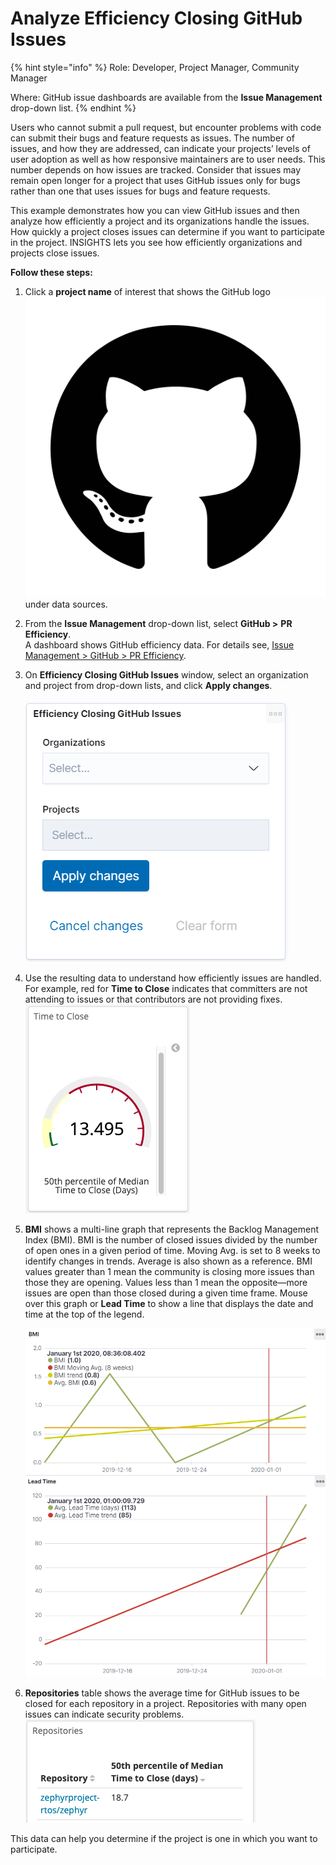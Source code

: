 # Analyze Efficiency Closing GitHub Issues

{% hint style="info" %}
Role: Developer, Project Manager, Community Manager

Where: GitHub issue dashboards are available from the **Issue Management** drop-down list.
{% endhint %}

Users who cannot submit a pull request, but encounter problems with code can submit their bugs and feature requests as issues. The number of issues, and how they are addressed, can indicate your projects’ levels of user adoption as well as how responsive maintainers are to user needs. This number depends on how issues are tracked. Consider that issues may remain open longer for a project that uses GitHub issues only for bugs rather than one that uses issues for bugs and feature requests.

This example demonstrates how you can view GitHub issues and then analyze how efficiently a project and its organizations handle the issues. How quickly a project closes issues can determine if you want to participate in the project. INSIGHTS lets you see how efficiently organizations and projects close issues.

**Follow these steps:**

1. Click a **project name** of interest that shows the GitHub logo![](<../../.gitbook/assets/18088191 (4) (3) (1) (1).png>)under data sources.
2. From the **Issue Management** drop-down list, select **GitHub >** **PR Efficiency**.\
   A dashboard shows GitHub efficiency data. For details see, [Issue Management > GitHub > PR Efficiency](../technical-metrics/pull-request-management/github-pr.md#pr-efficiency).
3. On **Efficiency Closing GitHub Issues** window, select an organization and project from drop-down lists, and click **Apply changes**.\
   \
   ![](../../.gitbook/assets/18088186.png)
4. Use the resulting data to understand how efficiently issues are handled. For example, red for **Time to Close** indicates that committers are not attending to issues or that contributors are not providing fixes.\
   ![](../../.gitbook/assets/18088189.png)
5.  **BMI** shows a multi-line graph that represents the Backlog Management Index (BMI). BMI is the number of closed issues divided by the number of open ones in a given period of time. Moving Avg. is set to 8 weeks to identify changes in trends. Average is also shown as a reference. BMI values greater than 1 mean the community is closing more issues than those they are opening. Values less than 1 mean the opposite—more issues are open than those closed during a given time frame. Mouse over this graph or **Lead Time** to show a line that displays the date and time at the top of the legend.

    ![](../../.gitbook/assets/18088185.png)![](../../.gitbook/assets/18088184.png)
6. **Repositories** table shows the average time for GitHub issues to be closed for each repository in a project. Repositories with many open issues can indicate security problems.\
   ![](../../.gitbook/assets/18088188.png)

This data can help you determine if the project is one in which you want to participate.
